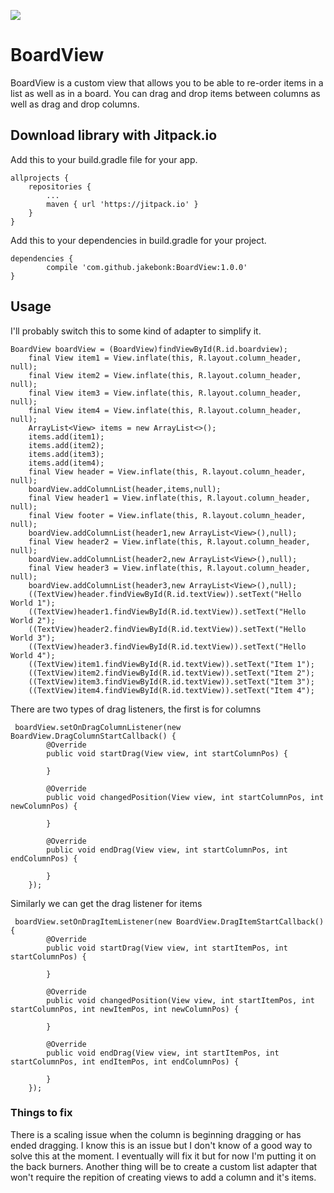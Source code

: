 [![](https://jitpack.io/v/jakebonk/BoardView.svg)](https://jitpack.io/#jakebonk/BoardView)

# BoardView
BoardView is a custom view that allows you to be able to re-order items in a list as well as in a board. You can drag and drop items between columns as well as drag and drop columns.

## Download library with Jitpack.io
Add this to your build.gradle file for your app.

	allprojects {
		repositories {
			...
			maven { url 'https://jitpack.io' }
		}
	}

Add this to your dependencies in build.gradle for your project.

	dependencies {
	        compile 'com.github.jakebonk:BoardView:1.0.0'
	}

## Usage

I'll probably switch this to some kind of adapter to simplify it.

	BoardView boardView = (BoardView)findViewById(R.id.boardview);
        final View item1 = View.inflate(this, R.layout.column_header, null);
        final View item2 = View.inflate(this, R.layout.column_header, null);
        final View item3 = View.inflate(this, R.layout.column_header, null);
        final View item4 = View.inflate(this, R.layout.column_header, null);
        ArrayList<View> items = new ArrayList<>();
        items.add(item1);
        items.add(item2);
        items.add(item3);
        items.add(item4);
        final View header = View.inflate(this, R.layout.column_header, null);
        boardView.addColumnList(header,items,null);
        final View header1 = View.inflate(this, R.layout.column_header, null);
        final View footer = View.inflate(this, R.layout.column_header, null);
        boardView.addColumnList(header1,new ArrayList<View>(),null);
        final View header2 = View.inflate(this, R.layout.column_header, null);
        boardView.addColumnList(header2,new ArrayList<View>(),null);
        final View header3 = View.inflate(this, R.layout.column_header, null);
        boardView.addColumnList(header3,new ArrayList<View>(),null);
        ((TextView)header.findViewById(R.id.textView)).setText("Hello World 1");
        ((TextView)header1.findViewById(R.id.textView)).setText("Hello World 2");
        ((TextView)header2.findViewById(R.id.textView)).setText("Hello World 3");
        ((TextView)header3.findViewById(R.id.textView)).setText("Hello World 4");
        ((TextView)item1.findViewById(R.id.textView)).setText("Item 1");
        ((TextView)item2.findViewById(R.id.textView)).setText("Item 2");
        ((TextView)item3.findViewById(R.id.textView)).setText("Item 3");
        ((TextView)item4.findViewById(R.id.textView)).setText("Item 4");
	
There are two types of drag listeners, the first is for columns

	 boardView.setOnDragColumnListener(new BoardView.DragColumnStartCallback() {
            @Override
            public void startDrag(View view, int startColumnPos) {

            }

            @Override
            public void changedPosition(View view, int startColumnPos, int newColumnPos) {

            }

            @Override
            public void endDrag(View view, int startColumnPos, int endColumnPos) {

            }
        });
	
Similarly we can get the drag listener for items

	 boardView.setOnDragItemListener(new BoardView.DragItemStartCallback() {
            @Override
            public void startDrag(View view, int startItemPos, int startColumnPos) {

            }

            @Override
            public void changedPosition(View view, int startItemPos, int startColumnPos, int newItemPos, int newColumnPos) {

            }

            @Override
            public void endDrag(View view, int startItemPos, int startColumnPos, int endItemPos, int endColumnPos) {

            }
        });

### Things to fix
There is a scaling issue when the column is beginning dragging or has ended dragging. I know this is an issue but I don't know of a good way to solve this at the moment. I eventually will fix it but for now I'm putting it on the back burners.
Another thing will be to create a custom list adapter that won't require the repition of creating views to add a column and it's items.
